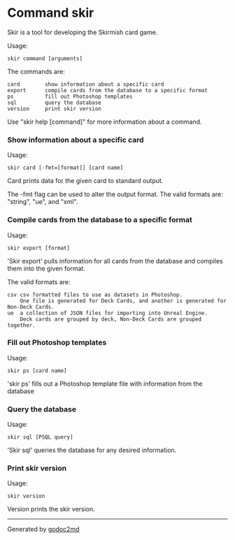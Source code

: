 # Command skir
Skir is a tool for developing the Skirmish card game.

Usage:


	skir command [arguments]

The commands are:


	card        show information about a specific card
	export      compile cards from the database to a specific format
	ps          fill out Photoshop templates
	sql         query the database
	version     print skir version

Use "skir help [command]" for more information about a command.

### Show information about a specific card
Usage:


	skir card [-fmt=[format]] [card name]

Card prints data for the given card to standard output.

The -fmt flag can be used to alter the output format. The valid formats are: "string", "ue", and "xml".

### Compile cards from the database to a specific format
Usage:


	skir export [format]

'Skir export' pulls information for all cards from the database and compiles them into the given format.

The valid formats are:


	csv	csv formatted files to use as datasets in Photoshop.
		One file is generated for Deck Cards, and another is generated for Non-Deck Cards.
	ue	a collection of JSON files for importing into Unreal Engine.
		Deck cards are grouped by deck, Non-Deck Cards are grouped together.

### Fill out Photoshop templates
Usage:


	skir ps [card name]

'skir ps' fills out a Photoshop template file with information from the database

### Query the database
Usage:


	skir sql [PSQL query]

'Skir sql' queries the database for any desired information.

### Print skir version
Usage:


	skir version

Version prints the skir version.



- - -
Generated by [godoc2md](http://godoc.org/github.com/davecheney/godoc2md)
